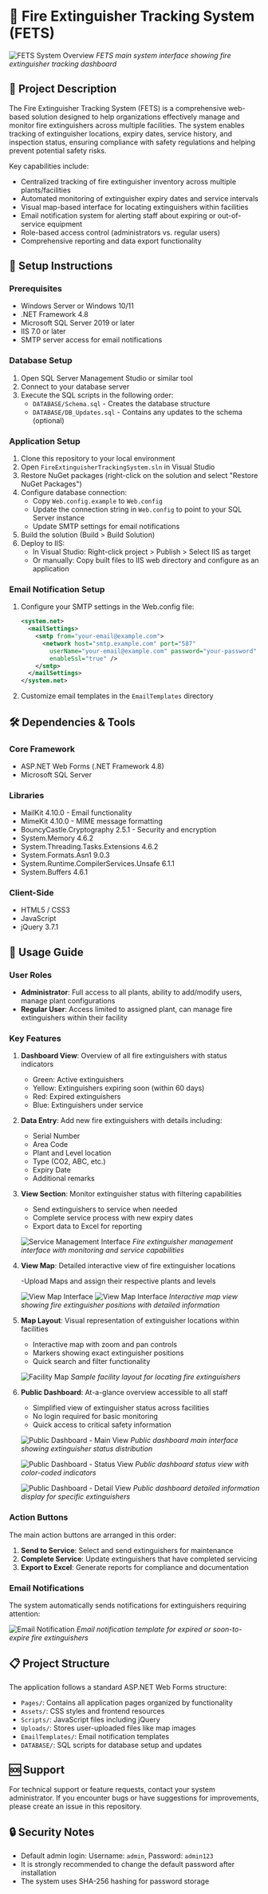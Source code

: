 # 🧯 Fire Extinguisher Tracking System (FETS)
![FETS System Overview](Uploads/misc/login.png)
*FETS main system interface showing fire extinguisher tracking dashboard*

## 📖 Project Description
The Fire Extinguisher Tracking System (FETS) is a comprehensive web-based solution designed to help organizations effectively manage and monitor fire extinguishers across multiple facilities. The system enables tracking of extinguisher locations, expiry dates, service history, and inspection status, ensuring compliance with safety regulations and helping prevent potential safety risks.

Key capabilities include:
- Centralized tracking of fire extinguisher inventory across multiple plants/facilities
- Automated monitoring of extinguisher expiry dates and service intervals
- Visual map-based interface for locating extinguishers within facilities
- Email notification system for alerting staff about expiring or out-of-service equipment
- Role-based access control (administrators vs. regular users)
- Comprehensive reporting and data export functionality

## 🚀 Setup Instructions

### Prerequisites
- Windows Server or Windows 10/11
- .NET Framework 4.8
- Microsoft SQL Server 2019 or later
- IIS 7.0 or later
- SMTP server access for email notifications

### Database Setup
1. Open SQL Server Management Studio or similar tool
2. Connect to your database server
3. Execute the SQL scripts in the following order:
   - `DATABASE/Schema.sql` - Creates the database structure
   - `DATABASE/DB_Updates.sql` - Contains any updates to the schema (optional)

### Application Setup
1. Clone this repository to your local environment
2. Open `FireExtinguisherTrackingSystem.sln` in Visual Studio
3. Restore NuGet packages (right-click on the solution and select "Restore NuGet Packages")
4. Configure database connection:
   - Copy `Web.config.example` to `Web.config`
   - Update the connection string in `Web.config` to point to your SQL Server instance
   - Update SMTP settings for email notifications
5. Build the solution (Build > Build Solution)
6. Deploy to IIS:
   - In Visual Studio: Right-click project > Publish > Select IIS as target
   - Or manually: Copy built files to IIS web directory and configure as an application

### Email Notification Setup
1. Configure your SMTP settings in the Web.config file:
   ```xml
   <system.net>
     <mailSettings>
       <smtp from="your-email@example.com">
         <network host="smtp.example.com" port="587"
           userName="your-email@example.com" password="your-password"
           enableSsl="true" />
       </smtp>
     </mailSettings>
   </system.net>
   ```
2. Customize email templates in the `EmailTemplates` directory

## 🛠️ Dependencies & Tools

### Core Framework
- ASP.NET Web Forms (.NET Framework 4.8)
- Microsoft SQL Server

### Libraries
- MailKit 4.10.0 - Email functionality
- MimeKit 4.10.0 - MIME message formatting
- BouncyCastle.Cryptography 2.5.1 - Security and encryption
- System.Memory 4.6.2
- System.Threading.Tasks.Extensions 4.6.2
- System.Formats.Asn1 9.0.3
- System.Runtime.CompilerServices.Unsafe 6.1.1
- System.Buffers 4.6.1

### Client-Side
- HTML5 / CSS3
- JavaScript
- jQuery 3.7.1

## 📱 Usage Guide

### User Roles
- **Administrator**: Full access to all plants, ability to add/modify users, manage plant configurations
- **Regular User**: Access limited to assigned plant, can manage fire extinguishers within their facility

### Key Features
1. **Dashboard View**: Overview of all fire extinguishers with status indicators
   - Green: Active extinguishers
   - Yellow: Extinguishers expiring soon (within 60 days)
   - Red: Expired extinguishers
   - Blue: Extinguishers under service

2. **Data Entry**: Add new fire extinguishers with details including:
   - Serial Number
   - Area Code
   - Plant and Level location
   - Type (CO2, ABC, etc.)
   - Expiry Date
   - Additional remarks

3. **View Section**: Monitor extinguisher status with filtering capabilities
   - Send extinguishers to service when needed
   - Complete service process with new expiry dates
   - Export data to Excel for reporting

   ![Service Management Interface](Uploads/misc/felist.png)
   *Fire extinguisher management interface with monitoring and service capabilities*

4. **View Map**: Detailed interactive view of fire extinguisher locations

   -Upload Maps and assign their respective plants and levels
   
   ![View Map Interface](Uploads/misc/mapupload.png)
   ![View Map Interface](Uploads/misc/viewmap.png)
   *Interactive map view showing fire extinguisher positions with detailed information*

5. **Map Layout**: Visual representation of extinguisher locations within facilities
   - Interactive map with zoom and pan controls
   - Markers showing exact extinguisher positions
   - Quick search and filter functionality
   
   ![Facility Map](Uploads/misc/login.png)
   *Sample facility layout for locating fire extinguishers*

6. **Public Dashboard**: At-a-glance overview accessible to all staff
   - Simplified view of extinguisher status across facilities
   - No login required for basic monitoring
   - Quick access to critical safety information
   
   ![Public Dashboard - Main View](Uploads/misc/publicdashboard1.jpg)
   *Public dashboard main interface showing extinguisher status distribution*
   
   ![Public Dashboard - Status View](Uploads/misc/publicdashboard2.jpg)
   *Public dashboard status view with color-coded indicators*
   
   ![Public Dashboard - Detail View](Uploads/misc/publicdashboard3.jpg)
   *Public dashboard detailed information display for specific extinguishers*

### Action Buttons
The main action buttons are arranged in this order:
1. **Send to Service**: Select and send extinguishers for maintenance
2. **Complete Service**: Update extinguishers that have completed servicing
3. **Export to Excel**: Generate reports for compliance and documentation

### Email Notifications
The system automatically sends notifications for extinguishers requiring attention:

![Email Notification](Uploads/misc/image-2.png)
*Email notification template for expired or soon-to-expire fire extinguishers*

## 📋 Project Structure
The application follows a standard ASP.NET Web Forms structure:
- `Pages/`: Contains all application pages organized by functionality
- `Assets/`: CSS styles and frontend resources
- `Scripts/`: JavaScript files including jQuery
- `Uploads/`: Stores user-uploaded files like map images
- `EmailTemplates/`: Email notification templates
- `DATABASE/`: SQL scripts for database setup and updates

## 🆘 Support
For technical support or feature requests, contact your system administrator. If you encounter bugs or have suggestions for improvements, please create an issue in this repository.

## 🔒 Security Notes
- Default admin login: Username: `admin`, Password: `admin123`
- It is strongly recommended to change the default password after installation
- The system uses SHA-256 hashing for password storage